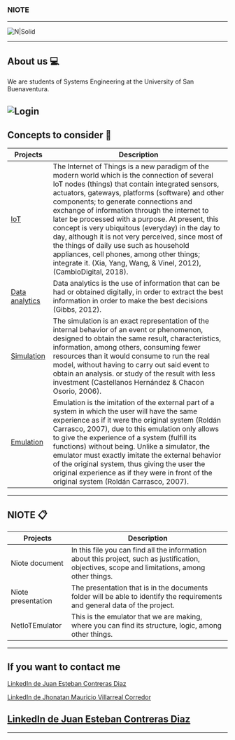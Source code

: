 ### NIOTE

---
![N|Solid](https://filosofia.net/cdf/uds/usb.png)

---

## About us 💻
We are students of Systems Engineering at the University of San Buenaventura.

![Login](https://i.pinimg.com/originals/e4/26/70/e426702edf874b181aced1e2fa5c6cde.gif)
---

## Concepts to consider 👀

| Projects | Description |
| --- | --- |
| [IoT](https://youtu.be/QaTIt1C5R-M) | The Internet of Things is a new paradigm of the modern world which is the connection of several IoT nodes (things) that contain integrated sensors, actuators, gateways, platforms (software) and other components; to generate connections and exchange of information through the internet to later be processed with a purpose. At present, this concept is very ubiquitous (everyday) in the day to day, although it is not very perceived, since most of the things of daily use such as household appliances, cell phones, among other things; integrate it. (Xia, Yang, Wang, & Vinel, 2012), (CambioDigital, 2018). |
| [Data analytics](https://www.sas.com/en_us/insights/analytics/big-data-analytics.html)| Data analytics is the use of information that can be had or obtained digitally, in order to extract the best information in order to make the best decisions (Gibbs, 2012). |
| [Simulation](https://www.youtube.com/watch?v=OCMafswcNkY)| The simulation is an exact representation of the internal behavior of an event or phenomenon, designed to obtain the same result, characteristics, information, among others, consuming fewer resources than it would consume to run the real model, without having to carry out said event to obtain an analysis. or study of the result with less investment (Castellanos Hernández & Chacon Osorio, 2006). |
| [Emulation](https://youtu.be/mqZ8UU_3wgk)| Emulation is the imitation of the external part of a system in which the user will have the same experience as if it were the original system (Roldán Carrasco, 2007), due to this emulation only allows to give the experience of a system (fulfill its functions) without being. Unlike a simulator, the emulator must exactly imitate the external behavior of the original system, thus giving the user the original experience as if they were in front of the original system (Roldán Carrasco, 2007). |
---

## NIOTE 📋
| Projects | Description |
| --- | --- |
| Niote document | In this file you can find all the information about this project, such as justification, objectives, scope and limitations, among other things. |
| Niote presentation | The presentation that is in the documents folder will be able to identify the requirements and general data of the project. |
| NetIoTEmulator | This is the emulator that we are making, where you can find its structure, logic, among other things. |
---


## If you want to contact me
[LinkedIn de Juan Esteban Contreras Diaz](https://www.linkedin.com/in/camilo-andrés-díaz-gómez-97b5581a3/)

[LinkedIn de Jhonatan Mauricio Villarreal Corredor](https://www.linkedin.com/in/jhonatan-villarreal-corredor-b492571a8/)

[LinkedIn de Juan Esteban Contreras Diaz](https://www.linkedin.com/in/juan-contreras-95a70221b/)
---
---
